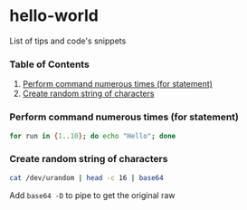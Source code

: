 # hello-world
List of tips and code's snippets

### Table of Contents
1. [Perform command numerous times (for statement)](#multitimes)
2. [Create random string of characters](#randomstring)

### Perform command numerous times (for statement) <a name="multitimes"></a>
```bash
for run in {1..10}; do echo "Hello"; done
```

### Create random string of characters <a name="randomstring"></a>
```bash
cat /dev/urandom | head -c 16 | base64
```
Add `base64 -D` to pipe to get the original raw
